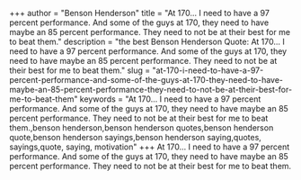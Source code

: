 +++
author = "Benson Henderson"
title = "At 170... I need to have a 97 percent performance. And some of the guys at 170, they need to have maybe an 85 percent performance. They need to not be at their best for me to beat them."
description = "the best Benson Henderson Quote: At 170... I need to have a 97 percent performance. And some of the guys at 170, they need to have maybe an 85 percent performance. They need to not be at their best for me to beat them."
slug = "at-170-i-need-to-have-a-97-percent-performance-and-some-of-the-guys-at-170-they-need-to-have-maybe-an-85-percent-performance-they-need-to-not-be-at-their-best-for-me-to-beat-them"
keywords = "At 170... I need to have a 97 percent performance. And some of the guys at 170, they need to have maybe an 85 percent performance. They need to not be at their best for me to beat them.,benson henderson,benson henderson quotes,benson henderson quote,benson henderson sayings,benson henderson saying,quotes, sayings,quote, saying, motivation"
+++
At 170... I need to have a 97 percent performance. And some of the guys at 170, they need to have maybe an 85 percent performance. They need to not be at their best for me to beat them.
